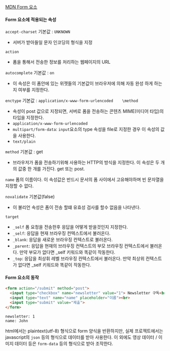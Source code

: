 [MDN Form 요소](https://developer.mozilla.org/ko/docs/Web/HTML/Element/form)

<h4 align = "left">Form 요소에 적용되는 속성</h4>

```accept-charset```	기본값 : ```UNKNOWN```
- 서버가 받아들일 문자 인코딩의 형식을 지정

```action```
- 폼을 통해서 전송한 정보를 처리하는 웹페이지의 URL

```autocomplete```	기본값 : ```on```
- 이 속성은 이 폼안에 있는 위젯들의 기본값이 브라우저에 의해 자동 완성 하게 하는지 여부를 지정한다.

```enctype``` 기본값 : ```application/x-www-form-urlencoded	\method```
- 속성이 post 값으로 지정되면, 서버로 폼을 전송하는 콘텐츠 MIME(미디어 타입)의 타입을 지정한다.
- ```application/x-www-form-urlencoded```
- ```multipart/form-data```: ```input```요소의 type 속성을 file로 지정한 경우 이 속성의 값을 사용한다.
- ```text/plain```

```method```	기본값 : get
- 브라우저가 폼을 전송하기위해 사용하는 HTTP의 방식을 지정한다. 이 속성은 두 개의 값중 한 개를 가진다. get 또는 post.

```name```		폼의 이름이다. 이 속성값은 반드시 문서의 폼 사이에서 고유해야하며 빈 문자열을 지정할 수 없다.

```novalidate```	기본값(false)
- 이 불리언 속성은 폼이 전송 할떄 유효성 검사를 할수 없음을 나타낸다.

```target```
- ```_self```	폼 요청을 전송한후 응답을 어떻게 받을것인지 지정한다.
- ```_self```: 응답을 현재 브라우징 컨텍스트에서 불러온다.
- ```_blank```: 응답을 새로운 브라우징 컨텍스트로 불러온다.
- ```_parent```: 응답을 현재의 브라우징 컨텍스트의 부모 브라우징 컨텍스트에서 불러온다. 만약 부모가 없다면 _self 키워드와 똑같이 작동한다.
- ```_top```: 응답을 최상휘 레벨 브라우징 컨텍스트에서 불러온다. 만약 최상위 컨텍스트가 없다면 _self 키워드와 똑같이 작동한다.

<h4 align = "left">Form 요소의 동작</h4>

```html
<form action="/submit" method="post">
  <input type="checkbox" name="newsletter" value="1"> Newsletter 구독<br>
  <input type="text" name="name" placeholder="이름"><br>
  <input type="submit" value="제출">
</form>
```
```plaintext
newsletter: 1
name: John
```
html에서는 plaintext(utf-8) 형식으로 form 양식을 반환하지만, 실제 프로젝트에서는 javascript의 ```json``` 등의 형식으로 데이터를 받아 사용한다. 이 외에도 영상 데이터 / 이미지 데이터 등은 ```form-data``` 등의 형식으로 받아 조작한다.